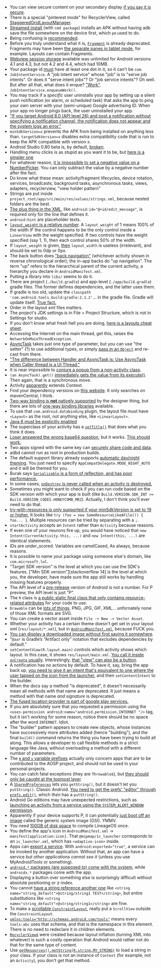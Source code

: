 - You can view secure content on your secondary display [if you say it is secure](https://github.com/Genymobile/scrcpy/commit/1fdde490fd2a0b89680a2b5da5e5274192398023).
- There is a special "pinterest mode" for RecyclerView, called [StaggeredGridLayoutManager](https://abhiandroid.com/materialdesign/recyclerview).
- [Streamed install](https://stackoverflow.com/questions/55524302/what-is-performing-streamed-install) (with `cmd package`) installs an APK without having adb save the file somewhere on the device first, which `pm` used to do.
- Being confusing is [recommended](https://stackoverflow.com/a/14932717/1558430).
- Before you truly understand what it is, [`Fragment`](https://developer.android.com/reference/android/app/Fragment) is already deprecated. Fragments may have been [the separate panes in tablet mode](https://developer.android.com/guide/components/fragments), for example. Layouts can contain Fragments.
- [Webview session storage](https://forums.adobe.com/thread/2350512) available was unlimited for Android versions 4.1 and 4.3, but not 4.2 and 4.4, which had 10MB.
- Your package id [must](https://developer.android.com/studio/build/application-id) have at least one dot in it, so it can't be `com`.
- `JobIntentService`. A "job intent service" whose "job" is to "serve job intents". Or does it "serve intent jobs"? Or "job service intents"? Oh well. But after all that, what does it enque? ["Work"](https://android.jlelse.eu/keep-those-background-services-working-when-targeting-android-oreo-sdk-26-cbf6cc2bdb7f). `JobIntentService.enqueueWork()`.
- You may track if a _specific_ user uninstalls your app by setting up a silent push notification (or alarm, or scheduled task) that asks the app to ping your own server with your (semi-unique) Google advertising ID. When your app no longer pings back, the user uninstalled your app.
- ["If you target Android 8.0 (API level 26) and post a notification without specifying a notification channel, the notification does not appear and the system logs an error."](https://developer.android.com/training/notify-user/channels)
- `minSdkVersion=x` prevents the APK from being installed on anything less than. `targetSdkVersion=x` disables extra compatibility code that is run to keep the APK compatible with version x.
- Android Studio 0.80 beta is, by default, [broken](http://stackoverflow.com/questions/24465289/android-studio-failure-install-failed-older-sdk).
- Handling menu clicks is as stupid as you want it to be, but [here is a simpler one](http://stackoverflow.com/a/7480103/1558430)
- For whatever reason, [it is impossible to set a negative value on a NumberPicker](http://stackoverflow.com/questions/20968561/android-numberpicker-negative-values). You can only subtract the value by a negative number after the fact.
- Do know what these mean: activity/fragment lifecycles, device rotation, services, broadcasts, background tasks, asynchronous tasks, views, adapters, recyclerview, "view holder pattern"
- Strings are put inside `project_root/app/src/main/res/values/strings.xml`, because nested folders are the best.
- [The plus thing in the XML](http://developer.android.com/training/basics/firstapp/building-ui.html), like `android:id="@+id/edit_message"`, is required only for the line that defines it.
- `android:hint` are placeholder texts.
- [`layout_weight` is a relative number](http://stackoverflow.com/questions/3995825/what-does-androidlayout-weight-mean). A `layout_weight` of 1 means 100% of the width _IF_ the control happens to be the only control inside a `LinearView` with the weight specified. If two controls have the weight specified (say 1, 1), then each control shares 50% of the width.
- If `layout_weight` is given, [then](http://developer.android.com/training/basics/firstapp/building-ui.html) `layout_width` is useless (irrelevant), and should be set to 0dp or 0px.
- The back button does ["back navigation"](http://developer.android.com/design/patterns/navigation.html) (whichever activity shown in reverse chronological order); the in-app backs do "up navigation". The term "up" refers to the hierarchical parent of the current activity, a hierarchy you declare in `AndroidManifest.xml`.
- Putting a library into `libs/` seems to do it.
- There are project (`./build.gradle`) and app-level (`./app/build.gradle`) gradle files. The former defines dependencies, and the latter uses them.
- If gradle is too old, update the `classpath 'com.android.tools.build:gradle:2.1.2'`... in the gradle file. Gradle will update itself. [True fact.](http://stackoverflow.com/questions/17634708/android-studio-upgraded-from-0-1-9-to-0-2-0-causing-gradle-build-errors-now/17648742#17648742)
- Order in the layout xml files matters.
- The project's JDK settings is in File > Project Structure, which is not in Settings for studio.
- If you don't know what fresh hell you are doing, [here is a layouts cheat sheet](http://labs.udacity.com/images/Layout-Cheat-Sheet.pdf).
- Accessing the Internet on the main thread, get this, raises the `NetworkOnMainThreadException`.
- [AsyncTask](http://stackoverflow.com/questions/3921816/can-i-pass-different-types-of-parameters-to-an-asynctask-in-android) takes just one type of parameter, but you can use "the setter" (?) to use additional types, or simply [pass in an `Object`](http://stackoverflow.com/a/9077177) and re-cast from there.
- ["The difference between Handler and AsyncTask is: Use AsyncTask when Caller thread is a UI Thread."](http://stackoverflow.com/a/9800870)
- It is near impossible to [conjure a popup from a non-activity class](http://stackoverflow.com/a/31221646).
- `(an AsyncTask).get()` [immediately gets the value from its execute()](http://stackoverflow.com/a/10972142). Then again, that is a synchronous move.
- Activity [apparently](http://stackoverflow.com/a/9192916/1558430) extends Context.
- Find your dependency versions on [this website](http://search.maven.org/#search%7Cga%7C1%7Cio.reactivex.rxjava). It only searches on mavenCentral, I think.
- [Two-way binding is **not** natively supported](https://medium.com/@fabioCollini/android-data-binding-f9f9d3afc761#.pfcgcnfo5) by the designer thing, but there are lots of [one-way binding libraries](https://developer.android.com/topic/libraries/data-binding/index.html) available.
- To use that `com.android.databinding` plugin, the layout file must have `<Layout>` as the root, not anything else, like `<LinearLayout>`.
- [Java 8 must be explicitly enabled](http://stackoverflow.com/a/37004259/1558430)
- The superclass of your activity has a [`setTitle()`](http://stackoverflow.com/questions/3975550/android-how-to-change-the-application-title) that does what you think it does.
- [Loser answered the wrong base64 question](http://stackoverflow.com/a/29383697/1558430), but it works. [This should work.](http://stackoverflow.com/a/15683305/1558430)
- Two apps signed with the same key can [securely share code and data](https://developer.android.com/studio/publish/app-signing.html#considerations).
- adbd cannot run as root in production builds.
- The default support library already supports [automatic day/night theming](https://android-developers.googleblog.com/2016/02/android-support-library-232.html). You just need to specify `AppCompatDelegate.MODE_NIGHT_AUTO` and it will be themed for you.
- Burak says [`Serializable` is a form of reflection, and has poor performance.](https://android.jlelse.eu/yet-another-awesome-kotlin-feature-parcelize-5439718ba220)
- In some cases, [`onDestroy` is never called when an activity is destroyed.](https://academy.realm.io/posts/sf-fabien-davos-modern-android-ditching-activities-fragments/)
- Sometimes you might want to check if you can run code based on the SDK version with which your app is built (like `Build.VERSION.SDK_INT >= Build.VERSION_CODES.HONEYCOMB_MR2`). Actually, I don't think you'll ever need to do that.
- [try-with-resources is only supported if your minSdkVersion is set to 19 or higher.](https://stackoverflow.com/a/24290875/1558430) It looks like `try (foo = new SomeResourceLikeAFile()) { foo... }`. Multiple resources can be tried by separating with a `;`.
- `startActivity` accepts an `Intent` rather than `Activity` because reasons.
- If even one of your neurons fire up, you would have noticed that `new Intent(CurrentActivity.this, ...)` and `new Intent(this, ...)` are identical statements.
- IDs are under_scored. Variables are camelCased, As always, because reasons.
- It is possible to name your package using someone else's domain, like `com.microsoft.lol`.
- "Target SDK version" is the level at which you can use the SDK's features. ["Min SDK version"][stackoverflow 14] is the level at which you, the developer, have made sure the app still works by handling missing features properly.
- The API level of a [pre-release](https://developer.android.com/studio/releases/platforms#P_preview) version of Android is not a number. For P preview, the API level is just "P".
- The `R` class is [a public static final class that only contains resource-related attributes](https://stackoverflow.com/questions/6804053/understand-the-r-class-in-android) for your code to use.
- `Drawable` can be [lots of things](https://developer.android.com/guide/topics/resources/drawable-resource). PNG, JPG, GIF, XML... unfornately none of those XML formats are SVG.
- You can create a vector asset inside `File -> New -> Vector Asset`.
- Whether your activity has a certain theme doesn't get set in your layout xml (`res/layout/*.xml`), but in [`AndroidManifest.xml`](https://stackoverflow.com/a/25863690/1558430), because FUCK you.
- [You can display a downloaded image without first saving it somewhere](https://stackoverflow.com/a/6407554/1558430).
- "`@aar` is Gradle’s “Artifact only” notation that excludes dependencies by default."
- `setContentView(R.layout.main)` controls which activity shows which layout. In this case, it shows `res/layout/main.xml`. [You call it inside `onCreate` usually](https://www.quora.com/In-Android-we-are-using-setContentView-function-in-almost-all-java-classes-What-does-it-do-to-our-application). Interestingly, [that "view" can also be a button](https://stackoverflow.com/a/24706566/1558430).
- A notification has no actions by default. To have it, say, bring the app back up, [you need to give it an intent that's equivalent to one where the user tapped on the icon from the launcher](https://stackoverflow.com/a/18426787/1558430), and then `setContentIntent` to the builder.
- When the docs say a method "is deprecated", it doesn't necessarily mean all methods with that name are deprecated. It just means a method with that name _and signature_ is deprecated.
- [The fused location provider is part of google play services.](https://medium.com/@ssaurel/getting-gps-location-on-android-with-fused-location-provider-api-1001eb549089)
- If you are absolutely sure that you requested a permission using the `<uses-permission android:name="android.permission.INTERNET "/>` tag, but it isn't working for some reason, notice there should be no space after the word `INTERNET`. Idiot.
- The "builder" pattern appears to create new objects, whose instances have successively more attributes added (hence "building"), and the final `build()` command returns the thing you have been trying to build all along. This allows a developer to call flexible methods in a strict language like Java, without overloading a method with a different number of parameters.
- The [`m` and `s` variable prefixes](https://stackoverflow.com/questions/2092098/why-do-most-fields-class-members-in-android-tutorial-start-with-m) actually only concern apps that are to be contributed to the AOSP project, and should not be used in your personal projects.
- You can catch fatal exceptions (they are `Throwable`s), but [they should only be caught at the topmost layer](https://softwareengineering.stackexchange.com/questions/167242/where-should-i-handle-fatal-exceptions).
- A [`SharedPreferences`](https://developer.android.com/reference/android/content/SharedPreferences) lets you `getString()`, but it doesn't let you `putString()`. Classic Android. [You need to get the prefs' "editor" through `prefs.edit()`](https://blog.teamtreehouse.com/making-sharedpreferences-easy-with-kotlin), which _then_ has a `putString()`.
- Android Go editions may have unexpected restrictions, such as [launching an activity from a service using the `SYSTEM_ALERT_WINDOW` permission](https://developer.android.com/preview/privacy/background-activity-starts).
- Apparently if your device supports P, it can potentially [just boot off an image](https://developer.android.com/topic/generic-system-image) called the generic system image (GSI). YMMV.
- You need [100GB of disk space](https://wiki.lineageos.org/devices/bacon/build) to compile LineageOS once.
- You define the app's icon in `AndroidManifest.xml` -> `manifest[application:icon]`. That `@mipmap/ic_launcher` corresponds to an `ic_launcher.xml`, which has `<adaptive-icon>` inside.
- Apps can [export a service](https://developer.android.com/guide/topics/manifest/service-element#exported). With `android:exported="true"`, a service can be invoked by another application. Without that, an app can have a service _but other applications cannot see it_ (unless you use MyAndroidTools or something).
- [`android.*` packages (are supposed to) come with the system](https://stackoverflow.com/a/51280256/1558430), while `androidx.*` packages come with the app.
- Displaying a button over something else is surprisingly difficult without absolute positioning or z-index.
- You cannot [have a string reference another one](https://stackoverflow.com/questions/4746058/reference-one-string-from-another-string-in-strings-xml) like `<string name="string_default">@string/string1 TEST</string>`, but entire substitutions like `<string name="string_default">@string/string1</string>` are fine.
- To make a [scrollable `ConstraintLayout`](https://stackoverflow.com/questions/43098150/android-how-to-make-a-scrollable-constraintlayout), really put a `ScrollView` outside the `ConstraintLayout`.
- [`xmlns:tools="http://schemas.android.com/tools"`](https://stackoverflow.com/questions/15368386/what-is-the-meaning-of-xmlnstools-in-android-xml-layout) means every `tools:abc` uses that schema, and that is the namespace in this element. There is no need to redeclare it in children elements.
- [`RecyclerView`s](https://developer.android.com/reference/android/support/v7/widget/RecyclerView) were created because layout inflation (turning XML into whatever) is such a costly operation that Android would rather not do that for the same type of content.
- Use [`getResources().getString(R.string.MY_STRING)`](https://stackoverflow.com/a/7454481/1558430) to load a string in your class. If your class is not an instance of `Context` (for example, not an `Activity`), you don't get that method.
